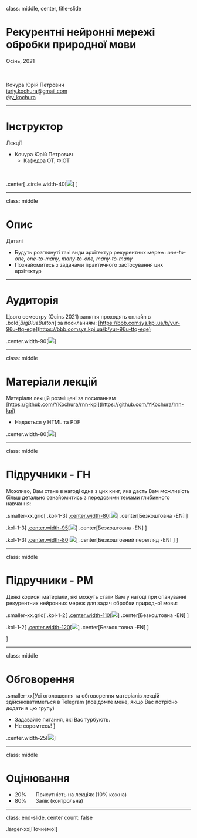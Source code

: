 class: middle, center, title-slide 

# Рекурентні нейронні мережі обробки природної мови

Осінь, 2021

<br><br>
Кочура Юрій Петрович<br>
[iuriy.kochura@gmail.com](mailto:iuriy.kochura@gmail.com) <br>
<a href="https://t.me/y_kochura">@y_kochura</a> <br>


---

# Інструктор

Лекції
- Кочура Юрій Петрович
  - Кафедра ОТ, ФІОТ

<br>

.center[
.circle.width-40[![](figures/course-details/ykochura.jpg)]
]

---

class: middle

# Опис

Деталі

- Будуть розглянуті такі види архітектур рекурентних мереж: *one-to-one, one-to-many, many-to-one, many-to-many*
- Познайомитесь з задачами практичного застосування цих архітектур


---


# Аудиторія

Цього семестру (Осінь 2021) заняття проходять онлайн в .bold[*BigBlueButton*] за посиланням:  [https://bbb.comsys.kpi.ua/b/yur-96u-ttq-eqe](https://bbb.comsys.kpi.ua/b/yur-96u-ttq-eqe)

.center.width-90[![](figures/course-details/bbb.png)]

---

class: middle 

# Матеріали лекцій

Матеріали лекцій розміщені за посиланням [https://github.com/YKochura/rnn-kpi](https://github.com/YKochura/rnn-kpi)

- Надається у HTML та PDF


.center.width-80[![](figures/course-details/github.png)]

---

class: middle

# Підручники - ГН

 Можливо, Вам стане в нагоді одна з цих книг, яка дасть Вам можливість більш детально ознайомитись з передовими темами глибинного навчання:

.smaller-xx.grid[
.kol-1-3[
[.center.width-80[![](figures/course-details/deep-learning-book-goodfellow-cover.jpg)]](https://www.deeplearningbook.org/)
.center[Безкоштовна -EN]
]

.kol-1-3[
[.center.width-95[![](figures/course-details/Neural-Networks-and-Deep-Learning.png)]](http://neuralnetworksanddeeplearning.com/index.html)
.center[Безкоштовна -EN]
]

.kol-1-3[
[.center.width-80[![](figures/course-details/deep-learning-with-python-second-edition-chollet.png)]](https://www.manning.com/books/deep-learning-with-python-second-edition?query=deep/)
.center[Безкоштовний перегляд -EN]
  ]
]

---

class: middle

# Підручники - РМ

 Деякі корисні матеріали, які можуть стати Вам у нагоді при опануванні рекурентних нейронних мереж для задач обробки природної мови:

.smaller-xx.grid[
.kol-1-2[
[.center.width-110[![](figures/course-details/SLP.png)]](https://web.stanford.edu/~jurafsky/slp3/)
.center[Безкоштовна -EN]
]

.kol-1-2[
[.center.width-120[![](figures/course-details/Jacob-Eisenstein-Natural-Language-Processing.png)]](https://github.com/jacobeisenstein/gt-nlp-class/blob/master/notes/eisenstein-nlp-notes.pdf)
.center[Безкоштовна -EN]
]

]

---


class: middle

# Обговорення

.smaller-xx[Усі оголошення та обговорення матеріалів лекцій здійснюватиметься в Telegram (повідомте мене, якщо Вас потрібно додати в цю групу)

- Задавайте питання, які Вас турбують. 
- Не соромтесь!
]

.center.width-25[![](figures/course-details/telegram.png)]

---


class: middle

# Оцінювання

- 20%  &nbsp;&emsp; Присутність на лекціях (10% кожна)
- 80%  &nbsp;&emsp; Залік (контрольна)
---

class: end-slide, center
count: false

.larger-xx[Почнемо!]